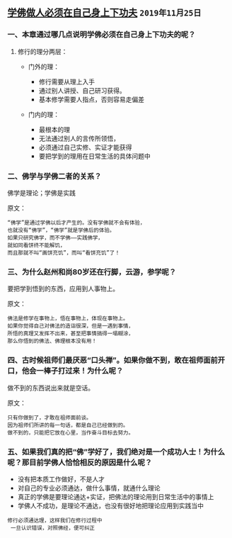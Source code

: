 ## [学佛做人必须在自己身上下功夫](https://mp.weixin.qq.com/s/txD-xnThFfKHfx4g2kgRzg) `2019年11月25日`

### 一、本章通过哪几点说明学佛必须在自己身上下功夫的呢？
1. 修行的理分两层：
    * 门外的理： 
      * 修行需要从理上入手
      * 通过别人讲授、自己研习获得。
      * 基本修学需要人指点，否则容易走偏差

    * 门内的理：
      * 最根本的理
      * 无法通过别人的言传所领悟，
      * 必须通过自己实修、实证才能获得
      * 要把学到的理用在日常生活的具体问题中
      

   
### 二、佛学与学佛二者的关系？
佛学是理论；学佛是实践

原文：
```
“佛学”是通过学佛以后才产生的。没有学佛就不会有体验，
也就没有“佛学”，“佛学”就是学佛后的体验。
如果只研究佛学，而不学佛——实践佛学，
就如同看饼终不能解饥，
而且那就不叫“画饼充饥”，而叫“看饼充饥”了！
```
### 三、为什么赵州和尚80岁还在行脚，云游，参学呢？
要把学到悟到的东西，应用到人事物上。

原文：
```
佛法是修学在事物上，悟在事物上，体现在事物上。
如果你觉得自己对佛法的造诣很深，但是一遇到事情，
所悟的真理又发挥不出来，甚至把事情搞得一塌糊涂，
那么你悟到的佛法、佛理根本没有用！
```

### 四、古时候祖师们最厌恶“口头禅”。如果你做不到，敢在祖师面前开口，他会一棒子打过来！为什么呢？

做不到的东西说出来就是空话。

原文：
```
只有你做到了，才敢在祖师面前谈。
因为祖师们所讲的每一句话，都是自己已经做到的。
做不到的，只能把它放在心里，当作奋斗目标去努力。
```

### 五、如果我们真的把“佛”学好了，我们绝对是一个成功人士！为什么呢？那目前学佛人恰恰相反的原因是什么呢？
* 没有把本质工作做好，不是人才
* 对自己的专业必须通达，做什么事情，就通什么理论
* 真正的学佛是要理论通达+实证，把佛法的理论用到日常生活中的事情上
* 学佛人不成功，是理论不通达，也没有很好地把理论应用到实践当中

```
修行必须通达理，这样我们在修行过程中
 一旦认识错误，对照佛经，便可纠正
```

